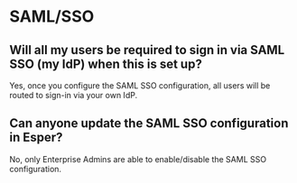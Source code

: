 # SAML/SSO

## Will all my users be required to sign in via SAML SSO (my IdP) when this is set up?

 Yes, once you configure the SAML SSO configuration, all users will be routed to sign-in via your own IdP.

  

## Can anyone update the SAML SSO configuration in Esper?

 No, only Enterprise Admins are able to enable/disable the SAML SSO configuration.

